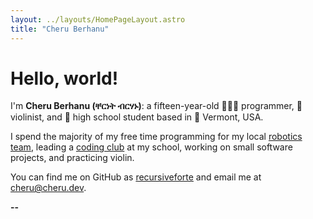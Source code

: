 ```yaml
---
layout: ../layouts/HomePageLayout.astro
title: "Cheru Berhanu"
---
```


Hello, world!
=============

I'm **Cheru Berhanu (ቸርነት ብርሃኑ)**: a fifteen-year-old 🧑🏾‍💻 programmer, 🎻 violinist, and 🏫 high school student based in 🌲 Vermont, USA.

I spend the majority of my free time programming for my local [robotics team](https://essexrobotics.org),
leading a [coding club](https://essexhacks.org/) at my school, 
working on small software projects, and practicing violin.

You can find me on GitHub as [recursiveforte](https://github.com/recursiveforte) and email me at [cheru@cheru.dev](mailto:cheru@cheru.dev).

**--**